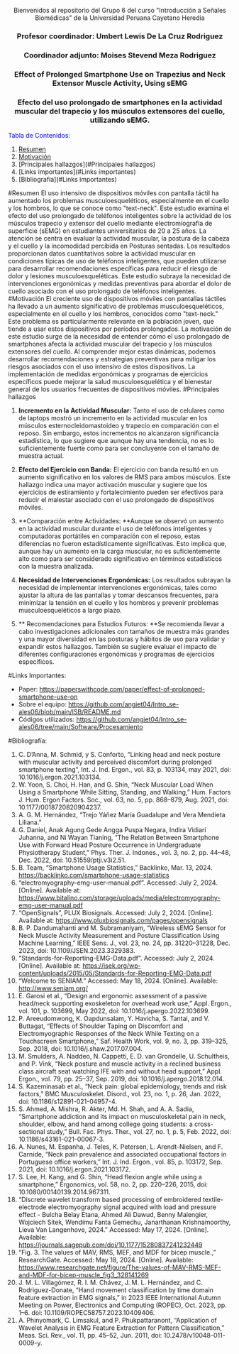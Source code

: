 <div align="center">

Bienvenidos al repositorio del Grupo 6 del curso "Introducción a Señales Biomédicas" de la Universidad Peruana Cayetano Heredia

### Profesor coordinador: Umbert Lewis De La Cruz Rodriguez  
### Coordinador adjunto: Moises Stevend Meza Rodriguez 

### Effect of Prolonged Smartphone Use on Trapezius and Neck Extensor Muscle Activity, Using sEMG
### Efecto del uso prolongado de smartphones en la actividad muscular del trapecio y los músculos extensores del cuello, utilizando sEMG.

</div>
<span style="color:blue">Tabla de Contenidos:</span>

1. [Resumen](#Resumen)
2. [Motivación](#motivación)
3. [Principales hallazgos](#Principales hallazgos)
4. [Links importantes](#Links importantes)
5. [Bibliografía](#Links importantes)

#Resumen
El uso intensivo de dispositivos móviles con pantalla táctil ha aumentado los problemas musculoesqueléticos, especialmente en el cuello y los hombros, lo que se conoce como "text-neck". Este estudio examina el efecto del uso prolongado de teléfonos inteligentes sobre la actividad de los músculos trapecio y extensor del cuello mediante electromiografía de superficie (sEMG) en estudiantes universitarios de 20 a 25 años. La atención se centra en evaluar la actividad muscular, la postura de la cabeza y el cuello y la incomodidad percibida en Posturas sentadas. Los resultados proporcionan datos cuantitativos sobre la actividad muscular en condiciones típicas de uso de teléfonos inteligentes, que pueden utilizarse para desarrollar recomendaciones específicas para reducir el riesgo de dolor y lesiones musculoesqueléticas. Este estudio subraya la necesidad de intervenciones ergonómicas y medidas preventivas para abordar el dolor de cuello asociado con el uso prolongado de teléfonos inteligentes.
#Motivación
El creciente uso de dispositivos móviles con pantallas táctiles ha llevado a un aumento significativo de problemas musculoesqueléticos, especialmente en el cuello y los hombros, conocidos como "text-neck." Este problema es particularmente relevante en la población joven, que tiende a usar estos dispositivos por períodos prolongados. La motivación de este estudio surge de la necesidad de entender cómo el uso prolongado de smartphones afecta la actividad muscular del trapecio y los músculos extensores del cuello. Al comprender mejor estas dinámicas, podemos desarrollar recomendaciones y estrategias preventivas para mitigar los riesgos asociados con el uso intensivo de estos dispositivos. La implementación de medidas ergonómicas y programas de ejercicios específicos puede mejorar la salud musculoesquelética y el bienestar general de los usuarios frecuentes de dispositivos móviles.
#Principales hallazgos
1. **Incremento en la Actividad Muscular:** Tanto el uso de celulares como de laptops mostró un incremento en la actividad muscular en los músculos esternocleidomastoideo y trapecio en comparación con el reposo. Sin embargo, estos incrementos no alcanzaron significancia estadística, lo que sugiere que aunque hay una tendencia, no es lo suficientemente fuerte como para ser concluyente con el tamaño de muestra actual.

2. **Efecto del Ejercicio con Banda:** El ejercicio con banda resultó en un aumento significativo en los valores de RMS para ambos músculos. Este hallazgo indica una mayor activación muscular y sugiere que los ejercicios de estiramiento y fortalecimiento pueden ser efectivos para reducir el malestar asociado con el uso prolongado de dispositivos móviles.
3. **Comparación entre Actividades: **Aunque se observó un aumento en la actividad muscular durante el uso de teléfonos inteligentes y computadoras portátiles en comparación con el reposo, estas diferencias no fueron estadísticamente significativas. Esto implica que, aunque hay un aumento en la carga muscular, no es suficientemente alto como para ser considerado significativo en términos estadísticos con la muestra analizada.

4. **Necesidad de Intervenciones Ergonómicas:** Los resultados subrayan la necesidad de implementar intervenciones ergonómicas, tales como ajustar la altura de las pantallas y tomar descansos frecuentes, para minimizar la tensión en el cuello y los hombros y prevenir problemas musculoesqueléticos a largo plazo.

5. ** Recomendaciones para Estudios Futuros: **Se recomienda llevar a cabo investigaciones adicionales con tamaños de muestra más grandes y una mayor diversidad en las posturas y hábitos de uso para validar y expandir estos hallazgos. También se sugiere evaluar el impacto de diferentes configuraciones ergonómicas y programas de ejercicios específicos.

#Links Importantes:
- Paper: https://paperswithcode.com/paper/effect-of-prolonged-smartphone-use-on
- Sobre el equipo: https://github.com/angiet04/Intro_se-ales06/blob/main/ISB/README.md 
- Códigos utilizados: https://github.com/angiet04/Intro_se-ales06/tree/main/Software/Procesamiento

#Bibliografía:
1. C. D’Anna, M. Schmid, y S. Conforto, “Linking head and neck posture with muscular activity and perceived discomfort during prolonged smartphone texting”, Int. J. Ind. Ergon., vol. 83, p. 103134, may 2021, doi: 10.1016/j.ergon.2021.103134. 
2. W. Yoon, S. Choi, H. Han, and G. Shin, “Neck Muscular Load When Using a Smartphone While Sitting, Standing, and Walking,” Hum. Factors J. Hum. Ergon Factors. Soc., vol. 63, no. 5, pp. 868–879, Aug. 2021, doi: 10.1177/0018720820904237.
3. A. G. M. Hernández, “Trejo Yáñez María Guadalupe and Vera Mendieta Liliana.”
4. G. Daniel, Anak Agung Gede Angga Puspa Negara, Indira Vidiari Juhanna, and Ni Wayan Tianing, “The Relation Between Smartphone Use with Forward Head Posture Occurrence in Undergraduate Physiotherapy Student,” Phys. Ther. J. Indones., vol. 3, no. 2, pp. 44–48, Dec. 2022, doi: 10.51559/ptji.v3i2.51.
5. B. Team, “Smartphone Usage Statistics,” Backlinko, Mar. 13, 2024. https://backlinko.com/smartphone-usage-statistics
6. “electromyography-emg-user-manual.pdf”. Accessed: July 2, 2024. [Online]. Available at: https://www.bitalino.com/storage/uploads/media/electromyography-emg-user-manual.pdf
7. “OpenSignals”, PLUX Biosignals. Accessed: July 2, 2024. [Online]. Available at: https://www.pluxbiosignals.com/pages/opensignals
8. B. P. Dandumahanti and M. Subramaniyam, “Wireless sEMG Sensor for Neck Muscle Activity Measurement and Posture Classification Using Machine Learning,” IEEE Sens. J., vol. 23, no. 24, pp. 31220–31228, Dec. 2023, doi: 10.1109/JSEN.2023.3329383.
9. “Standards-for-Reporting-EMG-Data.pdf”. Accessed: July 2, 2024. [Online]. Available at: https://isek.org/wp-content/uploads/2015/05/Standards-for-Reporting-EMG-Data.pdf
10. “Welcome to SENIAM.” Accessed: May 18, 2024. [Online]. Available: http://www.seniam.org/
11. E. Garosi et al., “Design and ergonomic assessment of a passive head/neck supporting exoskeleton for overhead work use,” Appl. Ergon., vol. 101, p. 103699, May 2022, doi: 10.1016/j.apergo.2022.103699.
12. P. Areeudomwong, K. Oapdunsalam, Y. Havicha, S. Tantai, and V. Buttagat, “Effects of Shoulder Taping on Discomfort and Electromyographic Responses of the Neck While Texting on a Touchscreen Smartphone,” Saf. Health Work, vol. 9, no. 3, pp. 319–325, Sep. 2018, doi: 10.1016/j.shaw.2017.07.004.
13. M. Smulders, A. Naddeo, N. Cappetti, E. D. van Grondelle, U. Schultheis, and P. Vink, “Neck posture and muscle activity in a reclined business class aircraft seat watching IFE with and without head support,” Appl. Ergon., vol. 79, pp. 25–37, Sep. 2019, doi: 10.1016/j.apergo.2018.12.014.
14. S. Kazeminasab et al., “Neck pain: global epidemiology, trends and risk factors,” BMC Musculoskelet. Disord., vol. 23, no. 1, p. 26, Jan. 2022, doi: 10.1186/s12891-021-04957-4. 
15. S. Ahmed, A. Mishra, R. Akter, Md. H. Shah, and A. A. Sadia, “Smartphone addiction and its impact on musculoskeletal pain in neck, shoulder, elbow, and hand among college going students: a cross-sectional study,” Bull. Fac. Phys. Ther., vol. 27, no. 1, p. 5, Feb. 2022, doi: 10.1186/s43161-021-00067-3. 
16. A. Nunes, M. Espanha, J. Teles, K. Petersen, L. Arendt-Nielsen, and F. Carnide, “Neck pain prevalence and associated occupational factors in Portuguese office workers,” Int. J. Ind. Ergon., vol. 85, p. 103172, Sep. 2021, doi: 10.1016/j.ergon.2021.103172.
17. S. Lee, H. Kang, and G. Shin, “Head flexion angle while using a smartphone,” Ergonomics, vol. 58, no. 2, pp. 220–226, 2015, doi: 10.1080/00140139.2014.967311.
18. “Discrete wavelet transform based processing of embroidered textile-electrode electromyography signal acquired with load and pressure effect - Bulcha Belay Etana, Ahmed Ali Dawud, Benny Malengier, Wojciech Sitek, Wendimu Fanta Gemechu, Janarthanan Krishnamoorthy, Lieva Van Langenhove, 2024.” Accessed: May 17, 2024. [Online]. Available: https://journals.sagepub.com/doi/10.1177/15280837241232449
19. “Fig. 3. The values of MAV, RMS, MEF, and MDF for bicep muscle.,” ResearchGate. Accessed: May 18, 2024. [Online]. Available: https://www.researchgate.net/figure/The-values-of-MAV-RMS-MEF-and-MDF-for-bicep-muscle_fig3_328141269
20. J. M. L. Villagómez, R. I. M. Chávez, J. M. L. Hernández, and C. Rodriguez-Donate, “Hand movement classification by time domain feature extraction in EMG signals,” in 2023 IEEE International Autumn Meeting on Power, Electronics and Computing (ROPEC), Oct. 2023, pp. 1–6. doi: 10.1109/ROPEC58757.2023.10409406.
21. A. Phinyomark, C. Limsakul, and P. Phukpattaranont, “Application of Wavelet Analysis in EMG Feature Extraction for Pattern Classification,” Meas. Sci. Rev., vol. 11, pp. 45–52, Jun. 2011, doi: 10.2478/v10048-011-0009-y.


